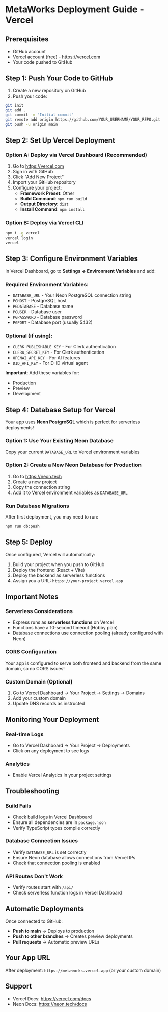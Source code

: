 # MetaWorks Deployment Guide - Vercel

## Prerequisites
- GitHub account
- Vercel account (free) - https://vercel.com
- Your code pushed to GitHub

## Step 1: Push Your Code to GitHub

1. Create a new repository on GitHub
2. Push your code:
```bash
git init
git add .
git commit -m "Initial commit"
git remote add origin https://github.com/YOUR_USERNAME/YOUR_REPO.git
git push -u origin main
```

## Step 2: Set Up Vercel Deployment

### Option A: Deploy via Vercel Dashboard (Recommended)

1. Go to https://vercel.com
2. Sign in with GitHub
3. Click "Add New Project"
4. Import your GitHub repository
5. Configure your project:
   - **Framework Preset**: Other
   - **Build Command**: `npm run build`
   - **Output Directory**: `dist`
   - **Install Command**: `npm install`

### Option B: Deploy via Vercel CLI

```bash
npm i -g vercel
vercel login
vercel
```

## Step 3: Configure Environment Variables

In Vercel Dashboard, go to **Settings → Environment Variables** and add:

### Required Environment Variables:
- `DATABASE_URL` - Your Neon PostgreSQL connection string
- `PGHOST` - PostgreSQL host
- `PGDATABASE` - Database name
- `PGUSER` - Database user
- `PGPASSWORD` - Database password
- `PGPORT` - Database port (usually 5432)

### Optional (if using):
- `CLERK_PUBLISHABLE_KEY` - For Clerk authentication
- `CLERK_SECRET_KEY` - For Clerk authentication
- `OPENAI_API_KEY` - For AI features
- `DID_API_KEY` - For D-ID virtual agent

**Important**: Add these variables for:
- Production
- Preview
- Development

## Step 4: Database Setup for Vercel

Your app uses **Neon PostgreSQL** which is perfect for serverless deployments!

### Option 1: Use Your Existing Neon Database
Copy your current `DATABASE_URL` to Vercel environment variables

### Option 2: Create a New Neon Database for Production
1. Go to https://neon.tech
2. Create a new project
3. Copy the connection string
4. Add it to Vercel environment variables as `DATABASE_URL`

### Run Database Migrations
After first deployment, you may need to run:
```bash
npm run db:push
```

## Step 5: Deploy

Once configured, Vercel will automatically:
1. Build your project when you push to GitHub
2. Deploy the frontend (React + Vite)
3. Deploy the backend as serverless functions
4. Assign you a URL: `https://your-project.vercel.app`

## Important Notes

### Serverless Considerations
- Express runs as **serverless functions** on Vercel
- Functions have a 10-second timeout (Hobby plan)
- Database connections use connection pooling (already configured with Neon)

### CORS Configuration
Your app is configured to serve both frontend and backend from the same domain, so no CORS issues!

### Custom Domain (Optional)
1. Go to Vercel Dashboard → Your Project → Settings → Domains
2. Add your custom domain
3. Update DNS records as instructed

## Monitoring Your Deployment

### Real-time Logs
- Go to Vercel Dashboard → Your Project → Deployments
- Click on any deployment to see logs

### Analytics
- Enable Vercel Analytics in your project settings

## Troubleshooting

### Build Fails
- Check build logs in Vercel Dashboard
- Ensure all dependencies are in `package.json`
- Verify TypeScript types compile correctly

### Database Connection Issues
- Verify `DATABASE_URL` is set correctly
- Ensure Neon database allows connections from Vercel IPs
- Check that connection pooling is enabled

### API Routes Don't Work
- Verify routes start with `/api/`
- Check serverless function logs in Vercel Dashboard

## Automatic Deployments

Once connected to GitHub:
- **Push to main** → Deploys to production
- **Push to other branches** → Creates preview deployments
- **Pull requests** → Automatic preview URLs

## Your App URL
After deployment: `https://metaworks.vercel.app` (or your custom domain)

## Support
- Vercel Docs: https://vercel.com/docs
- Neon Docs: https://neon.tech/docs
